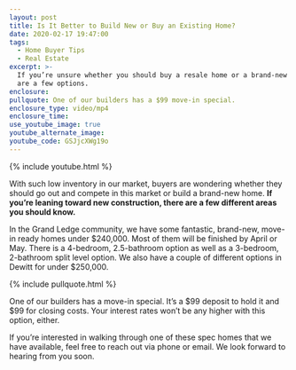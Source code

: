 ```yaml
---
layout: post
title: Is It Better to Build New or Buy an Existing Home?
date: 2020-02-17 19:47:00
tags:
  - Home Buyer Tips
  - Real Estate
excerpt: >-
  If you’re unsure whether you should buy a resale home or a brand-new one, here
  are a few options.
enclosure:
pullquote: One of our builders has a $99 move-in special.
enclosure_type: video/mp4
enclosure_time:
use_youtube_image: true
youtube_alternate_image:
youtube_code: GSJjcXWg19o
---
```


{% include youtube.html %}

With such low inventory in our market, buyers are wondering whether they should go out and compete in this market or build a brand-new home. **If you’re leaning toward new construction, there are a few different areas you should know.**

In the Grand Ledge community, we have some fantastic, brand-new, move-in ready homes under $240,000. Most of them will be finished by April or May. There is a 4-bedroom, 2.5-bathroom option as well as a 3-bedroom, 2-bathroom split level option. We also have a couple of different options in Dewitt for under $250,000.

{% include pullquote.html %}

One of our builders has a move-in special. It’s a $99 deposit to hold it and $99 for closing costs. Your interest rates won’t be any higher with this option, either.

If you’re interested in walking through one of these spec homes that we have available, feel free to reach out via phone or email. We look forward to hearing from you soon.